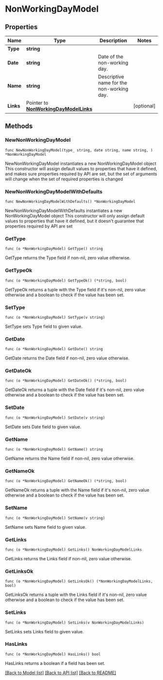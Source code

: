 # NonWorkingDayModel

## Properties

Name | Type | Description | Notes
------------ | ------------- | ------------- | -------------
**Type** | **string** |  | 
**Date** | **string** | Date of the non-working day. | 
**Name** | **string** | Descriptive name for the non-working day. | 
**Links** | Pointer to [**NonWorkingDayModelLinks**](NonWorkingDayModelLinks.md) |  | [optional] 

## Methods

### NewNonWorkingDayModel

`func NewNonWorkingDayModel(type_ string, date string, name string, ) *NonWorkingDayModel`

NewNonWorkingDayModel instantiates a new NonWorkingDayModel object
This constructor will assign default values to properties that have it defined,
and makes sure properties required by API are set, but the set of arguments
will change when the set of required properties is changed

### NewNonWorkingDayModelWithDefaults

`func NewNonWorkingDayModelWithDefaults() *NonWorkingDayModel`

NewNonWorkingDayModelWithDefaults instantiates a new NonWorkingDayModel object
This constructor will only assign default values to properties that have it defined,
but it doesn't guarantee that properties required by API are set

### GetType

`func (o *NonWorkingDayModel) GetType() string`

GetType returns the Type field if non-nil, zero value otherwise.

### GetTypeOk

`func (o *NonWorkingDayModel) GetTypeOk() (*string, bool)`

GetTypeOk returns a tuple with the Type field if it's non-nil, zero value otherwise
and a boolean to check if the value has been set.

### SetType

`func (o *NonWorkingDayModel) SetType(v string)`

SetType sets Type field to given value.


### GetDate

`func (o *NonWorkingDayModel) GetDate() string`

GetDate returns the Date field if non-nil, zero value otherwise.

### GetDateOk

`func (o *NonWorkingDayModel) GetDateOk() (*string, bool)`

GetDateOk returns a tuple with the Date field if it's non-nil, zero value otherwise
and a boolean to check if the value has been set.

### SetDate

`func (o *NonWorkingDayModel) SetDate(v string)`

SetDate sets Date field to given value.


### GetName

`func (o *NonWorkingDayModel) GetName() string`

GetName returns the Name field if non-nil, zero value otherwise.

### GetNameOk

`func (o *NonWorkingDayModel) GetNameOk() (*string, bool)`

GetNameOk returns a tuple with the Name field if it's non-nil, zero value otherwise
and a boolean to check if the value has been set.

### SetName

`func (o *NonWorkingDayModel) SetName(v string)`

SetName sets Name field to given value.


### GetLinks

`func (o *NonWorkingDayModel) GetLinks() NonWorkingDayModelLinks`

GetLinks returns the Links field if non-nil, zero value otherwise.

### GetLinksOk

`func (o *NonWorkingDayModel) GetLinksOk() (*NonWorkingDayModelLinks, bool)`

GetLinksOk returns a tuple with the Links field if it's non-nil, zero value otherwise
and a boolean to check if the value has been set.

### SetLinks

`func (o *NonWorkingDayModel) SetLinks(v NonWorkingDayModelLinks)`

SetLinks sets Links field to given value.

### HasLinks

`func (o *NonWorkingDayModel) HasLinks() bool`

HasLinks returns a boolean if a field has been set.


[[Back to Model list]](../README.md#documentation-for-models) [[Back to API list]](../README.md#documentation-for-api-endpoints) [[Back to README]](../README.md)


